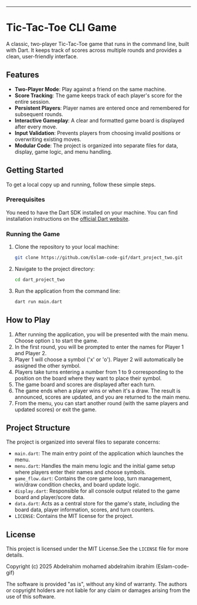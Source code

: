 -----

# Tic-Tac-Toe CLI Game

A classic, two-player Tic-Tac-Toe game that runs in the command line, built with Dart. It keeps track of scores across multiple rounds and provides a clean, user-friendly interface.

## Features

  - **Two-Player Mode**: Play against a friend on the same machine.
  - **Score Tracking**: The game keeps track of each player's score for the entire session.
  - **Persistent Players**: Player names are entered once and remembered for subsequent rounds.
  - **Interactive Gameplay**: A clear and formatted game board is displayed after every move.
  - **Input Validation**: Prevents players from choosing invalid positions or overwriting existing moves.
  - **Modular Code**: The project is organized into separate files for data, display, game logic, and menu handling.

## Getting Started

To get a local copy up and running, follow these simple steps.

### Prerequisites

You need to have the Dart SDK installed on your machine. You can find installation instructions on the [official Dart website](https://dart.dev/get-dart).

### Running the Game

1.  Clone the repository to your local machine:
    ```sh
    git clone https://github.com/Eslam-code-gif/dart_project_two.git
    ```
2.  Navigate to the project directory:
    ```sh
    cd dart_project_two
    ```
3.  Run the application from the command line:
    ```sh
    dart run main.dart
    ```

## How to Play

1.  After running the application, you will be presented with the main menu. Choose option `1` to start the game.
2.  In the first round, you will be prompted to enter the names for Player 1 and Player 2.
3.  Player 1 will choose a symbol ('x' or 'o'). Player 2 will automatically be assigned the other symbol.
4.  Players take turns entering a number from 1 to 9 corresponding to the position on the board where they want to place their symbol.
5.  The game board and scores are displayed after each turn.
6.  The game ends when a player wins or when it's a draw. The result is announced, scores are updated, and you are returned to the main menu.
7.  From the menu, you can start another round (with the same players and updated scores) or exit the game.

## Project Structure

The project is organized into several files to separate concerns:

  - `main.dart`: The main entry point of the application which launches the menu.
  - `menu.dart`: Handles the main menu logic and the initial game setup where players enter their names and choose symbols.
  - `game_flow.dart`: Contains the core game loop, turn management, win/draw condition checks, and board update logic.
  - `display.dart`: Responsible for all console output related to the game board and player/score data.
  - `data.dart`: Acts as a central store for the game's state, including the board data, player information, scores, and turn counters.
  - `LICENSE`: Contains the MIT license for the project.

## License

This project is licensed under the MIT License.See the `LICENSE` file for more details.

Copyright (c) 2025 Abdelrahim mohamed abdelrahim ibrahim (Eslam-code-gif) 

The software is provided "as is", without any kind of warranty. The authors or copyright holders are not liable for any claim or damages arising from the use of this software.
